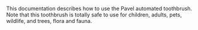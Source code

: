 This documentation describes how to use the Pavel automated toothbrush.
Note that this toothbrush is totally safe to use for children, adults, pets, wildlife, and trees, flora and fauna.
